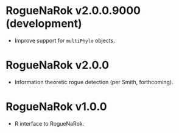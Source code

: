 # RogueNaRok v2.0.0.9000 (development)

- Improve support for `multiPhylo` objects.

# RogueNaRok v2.0.0

- Information theoretic rogue detection (per Smith, forthcoming).

# RogueNaRok v1.0.0

 - R interface to RogueNaRok.
